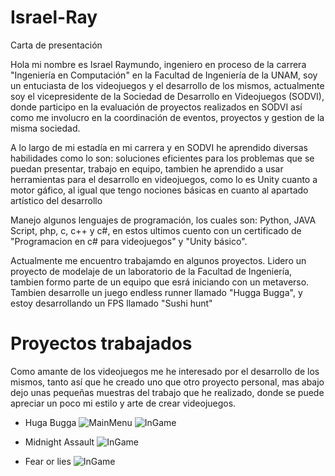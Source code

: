 # Israel-Ray
Carta de presentación

Hola mi nombre es Israel Raymundo, ingeniero en proceso de la carrera "Ingeniería
en Computación" en la Facultad de Ingeniería de la UNAM, soy un entuciasta de los
videojuegos y el desarrollo de los mismos,  actualmente soy el vicepresidente
de la Sociedad de Desarrollo en Videojuegos (SODVI), donde participo en
la evaluación de proyectos realizados en SODVI así como me involucro en la
coordinación de eventos, proyectos y gestion de la misma sociedad.

A lo largo de mi estadía en mi carrera y en SODVI he aprendido diversas
habilidades como lo son: soluciones eficientes para los problemas que se puedan
presentar, trabajo en equipo,  tambien he aprendido a usar herramientas para el
desarrollo en videojuegos, como lo es  Unity  cuanto a motor gáfico, al igual que
tengo nociones básicas en cuanto al apartado artístico del desarrollo

Manejo algunos lenguajes de programación, los cuales son: Python, JAVA Script,
php, c, c++ y c#, en estos ultimos cuento con un certificado de "Programacion en
c# para videojuegos" y "Unity básico".

Actualmente me encuentro trabajamdo en algunos proyectos. Lidero un proyecto de
modelaje de un laboratorio de la Facultad de Ingeniería, tambien formo parte de
un equipo que esrá iniciando con un metaverso. Tambien desarrolle un juego
endless runner llamado "Hugga Bugga", y estoy desarrollando un FPS llamado "Sushi
hunt"

# Proyectos trabajados

Como amante de los videojuegos me he interesado por el desarrollo de los mismos,
tanto así que he creado uno que otro proyecto personal, mas abajo dejo unas 
pequeñas muestras del trabajo que he realizado, donde se puede apreciar un poco mi 
estilo y arte de crear videojuegos.

- Huga Bugga
  ![MainMenu](D:/Unity/Imagenes/HugaBugga.png)
  ![InGame](D:/Unity/Imagenes/HugaBugga1.png)

- Midnight Assault
  ![InGame](D:/Unity/Imagenes/MidnightAssault.png)
- Fear or lies
  ![InGame](D:/Unity/Imagenes/GatoRun.gif)

